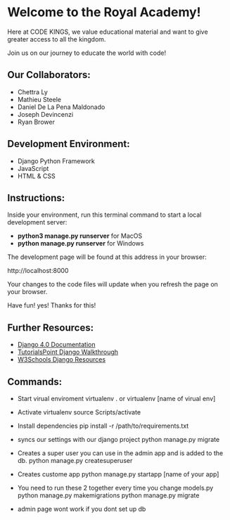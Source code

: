 # Welcome to the Royal Academy!

Here at CODE KINGS, we value educational material and want
to give greater access to all the kingdom.

Join us on our journey to educate the world with code!

## Our Collaborators:

* Chettra Ly
* Mathieu Steele
* Daniel De La Pena Maldonado 
* Joseph Devincenzi
* Ryan Brower

## Development Environment:

* Django Python Framework
* JavaScript
* HTML & CSS

## Instructions:

Inside your environment, run this terminal command
to start a local development server:

* **python3 manage.py runserver** for MacOS
* **python manage.py runserver** for Windows

The development page will be found at this
address in your browser:

http://localhost:8000

Your changes to the code files will update when
you refresh the page on your browser.

Have fun! yes! Thanks for this!

## Further Resources:

* [Django 4.0 Documentation](https://docs.djangoproject.com/en/4.0/)
* [TutorialsPoint Django Walkthrough](https://www.tutorialspoint.com/django/index.htm)
* [W3Schools Django Resources](https://www.w3schools.com/django/index.php)

## Commands: 
* Start virual enviroment
virtualenv . or virtualenv [name of virual env]

* Activate virtualenv 
source Scripts/activate

* Install dependencies
pip install -r /path/to/requirements.txt

* syncs our settings with our django project
python manage.py migrate 

* Creates a super user you can use in the admin app and is added to the db.
python manage.py createsuperuser

* Creates custome app
python manage.py startapp [name of your app] 

* You need to run these 2 together every time you change models.py
python manage.py makemigrations
python manage.py migrate

* admin page wont work if you dont set up db